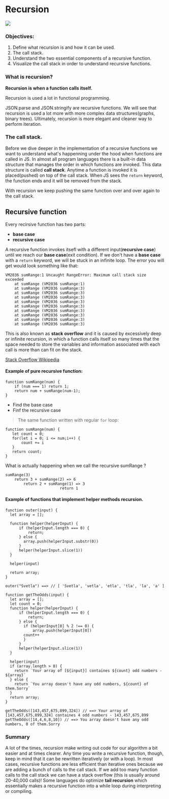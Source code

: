 # Recursion

![](https://miro.medium.com/max/669/1*Hgviugi5d0AZcFgy1-xVqQ.jpeg)

### Objectives:

1. Define what recursion is and how it can be used.
2. The call stack.
2. Understand the two essential components of a recursive function.
3. Visualize the call stack in order to understand recursive functions.

### What is recursion? 

**Recursion is when a function calls itself.**

Recursion is used a lot in functional programming. 

JSON.parse and JSON.stringify are recursive functions. We will see that recursion is used a lot more with more complex data structures(graphs, binary trees). Ultimately, recursion is more elegant and cleaner way to perform iteration.

### The call stack. 

Before we dive deeper in the implementation of a recursive functions we want to understand what's happenning under the hood when functions are called in JS.
In almost all program languages there is a built-in data structure that manages the order in which functions are invoked. This data structure is called **call stack**. Anytime a function is invoked it is placed(pushed) on top of the call stack. When JS sees the `return` keyword, the function ends and it will be removed from the stack. 

With recursion we keep pushing the same function over and over again to the call stack.

## Recursive function 
Every recirsive function has two parts: 
 - **base case**
 - **recursive case**

A recursive function invokes itsefl with a different input(**recursive case**) until we reach our **base case**(exit condition). If we don't have a **base case** with a `return` keyword, we will be stuck in an infinite loop. The error you will get would look something like that: 

```
VM2036 sumRange:1 Uncaught RangeError: Maximum call stack size exceeded
    at sumRange (VM2036 sumRange:1)
    at sumRange (VM2036 sumRange:3)
    at sumRange (VM2036 sumRange:3)
    at sumRange (VM2036 sumRange:3)
    at sumRange (VM2036 sumRange:3)
    at sumRange (VM2036 sumRange:3)
    at sumRange (VM2036 sumRange:3)
    at sumRange (VM2036 sumRange:3)
    at sumRange (VM2036 sumRange:3)
    at sumRange (VM2036 sumRange:3)
```

This is also known as **stack overflow** and it is caused by excessively deep or infinite recursion, in which a function calls itself so many times that the space needed to store the variables and information associated with each call is more than can fit on the stack.

[Stack Overflow Wikipedia](https://en.wikipedia.org/wiki/Stack_overflow)

#### Example of **pure** recursive function:

```
function sumRange(num) {
	if (num === 1) return 1;
	return num + sumRange(num-1);
}
```
* Find the base case 
* Finf the recursive case 

> The same function written with regular `for` loop: 

```
function sumRange(num) {
   let count = 0;
   for(let i = 0; i <= num;i++) {
       count += i
   }
   return count;
}
```
What is actually happening when we call the recursive sumRange ? 

```
sumRange(3) 
    return 3 + sumRange(2) => 6 
        return 2 + sumRange(1) => 3
                		return 1 
```

#### Example of functions that implement helper methods recursion.

```
function outer(input) {
  let array = [];
	  
  function helper(helperInput) {
	  if (helperInput.length === 0) {
	      return;
	  } else {
	    array.push(helperInput.substr(0))
	  }
	  helper(helperInput.slice(1))
  }
	  
  helper(input)
  
  return array;
}

outer("Svetla") ==> // [ 'Svetla', 'vetla', 'etla', 'tla', 'la', 'a' ]

```

```
function getTheOdds(input) {
  let array = [];
  let count = 0;
  function helper(helperInput) {
	  if (helperInput.length === 0) {
	      return;
	  } else {
	    if (helperInput[0] % 2 !== 0) {
	    	array.push(helperInput[0])
        count++
	    }
	  }
	  helper(helperInput.slice(1))
  }
	  
  helper(input)
  if (array.length > 0) {
    return `Your array of [${input}] containes ${count} odd numbers - ${array}`
  } else {
    return `You array doesn't have any odd numbers, ${count} of them.Sorry`
  }
  return array;
}

getTheOdds([143,457,675,899,324]) // ==> Your array of [143,457,675,899,324] containes 4 odd numbers - 143,457,675,899
getTheOdds([14,4,6,8,10]) // ==> You array doesn't have any odd numbers, 0 of them.Sorry
```

### Summary

 A lot of the times, recursion make writing out code for our algorithm a bit easier and at times clearer. Any time you write a recursive function, though, keep in mind that it can be rewritten iteratively (or with a loop). In most cases, recursive functions are less efficient than iterative ones because we are adding a bunch of calls to the call stack. If we add too many function calls to the call stack we can have a stack overflow (this is usually around 20-40,000 calls)! Some languages do optimize **tail recursion** which essentially makes a recursive function into a while loop during interpreting or compiling.